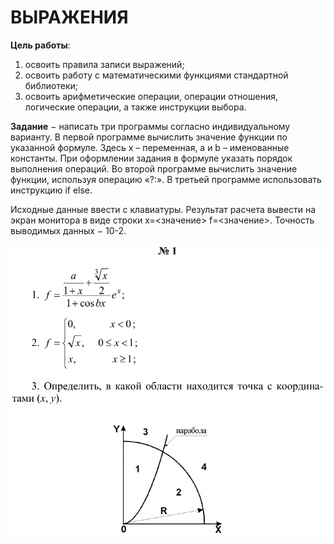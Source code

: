 # ВЫРАЖЕНИЯ

__Цель работы__:
1. освоить правила записи выражений;
2. освоить работу с математическими функциями стандартной библиотеки;
3. освоить арифметические операции, операции отношения, логические операции, а также инструкции выбора.

__Задание__ − написать три программы согласно индивидуальному варианту. В первой программе вычислить значение функции по указанной формуле. Здесь x – переменная, a и b – именованные константы. При оформлении задания в формуле указать порядок выполнения операций. Во второй программе вычислить значение функции, используя операцию «?:». В третьей программе использовать инструкцию if else.

Исходные данные ввести с клавиатуры. Результат расчета вывести на экран монитора в виде строки x=<значение> f=<значение>. Точность выводимых данных − 10-2.


![Задание](https://github.com/atlz253/Suslov_C/blob/master/lab_3/task.png)